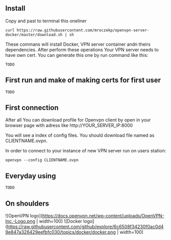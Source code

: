 ## Install

Copy and past to terminal this oneliner 

```
curl https://raw.githubusercontent.com/mroczekp/openvpn-server-docker/master/download.sh | sh 
```

These commans will install Docker, VPN server container andn theirs dependencies.
After perform these operations Your VPN server needs to have own cert. 
You can generate this one by run command like this:

```
TODO
``` 




## First run and make of making certs for first user

```
TODO
```


## First connection


After all You can download profile for Openvpn client by open in your browser page with adress like http://YOUR_SERVER_IP:8000

You will see a index of config files. You should download file named as CLIENTNAME.ovpn.

In order to connect to your instance of new VPN server run on users station: 

```
openvpn --config CLIENTNAME.ovpn
```


## Everyday using

```
TODO
```

## On shoulders 

![OpenVPN logo](https://docs.openvpn.net/wp-content/uploads/OpenVPN-Inc.-Logo.png | width=100)
![Docker logo](https://raw.githubusercontent.com/github/explore/6c6508f34230f0ac0d49e847a326429eefbfc030/topics/docker/docker.png | width=100)












